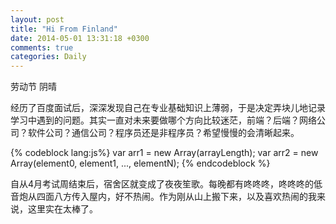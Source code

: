 ```yaml
---
layout: post
title: "Hi From Finland"
date: 2014-05-01 13:31:18 +0300
comments: true
categories: Daily
---
```


劳动节 阴晴


经历了百度面试后，深深发现自己在专业基础知识上薄弱，于是决定弄块儿地记录学习中遇到的问题。其实一直对未来要做哪个方向比较迷茫，前端？后端？网络公司？软件公司？通信公司？程序员还是非程序员？希望慢慢的会清晰起来。


{% codeblock lang:js%}
var arr1 = new Array(arrayLength);
var arr2 = new Array(element0, element1, ..., elementN);
{% endcodeblock %}

自从4月考试周结束后，宿舍区就变成了夜夜笙歌。每晚都有咚咚咚，咚咚咚的低音炮从四面八方传入屋内，好不热闹。作为刚从山上搬下来，以及喜欢热闹的我来说，这里实在太棒了。
